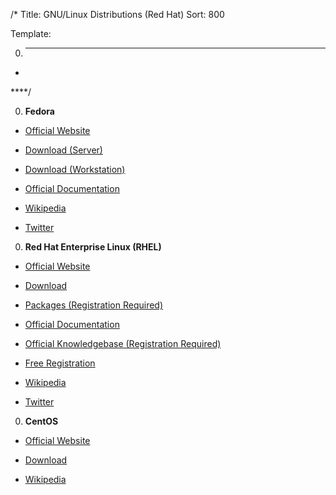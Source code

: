 /*
Title: GNU/Linux Distributions (Red Hat)
Sort: 800

Template:

0. ****

* []()

****/

0. **Fedora**

  * [Official Website](https://getfedora.org/)

  * [Download (Server)](https://getfedora.org/en/server/download/)

  * [Download (Workstation)](https://getfedora.org/en/workstation/download/)

  * [Official Documentation](https://docs.fedoraproject.org/)

  * [Wikipedia](https://en.wikipedia.org/wiki/Fedora_(operating_system))

  * [Twitter](https://twitter.com/fedora)

0. **Red Hat Enterprise Linux (RHEL)**

  * [Official Website](https://www.redhat.com/en)

  * [Download](https://access.redhat.com/downloads)

  * [Packages (Registration Required)](https://access.redhat.com/downloads/content/package-browser)

  * [Official Documentation](https://access.redhat.com/documentation/en-us/red_hat_enterprise_linux/)

  * [Official Knowledgebase (Registration Required)](https://access.redhat.com/search/#/knowledgebase?q=&product=Red%20Hat%20Enterprise%20Linux&language=en&documentKind=Solution,Article)

  * [Free Registration](https://developers.redhat.com/register)

  * [Wikipedia](https://en.wikipedia.org/wiki/Red_Hat_Enterprise_Linux)

  * [Twitter](https://twitter.com/RedHatNews)

0. **CentOS**

  * [Official Website](https://www.centos.org/)

  * [Download](https://www.centos.org/download/)

  * [Wikipedia](https://en.wikipedia.org/wiki/CentOS)
